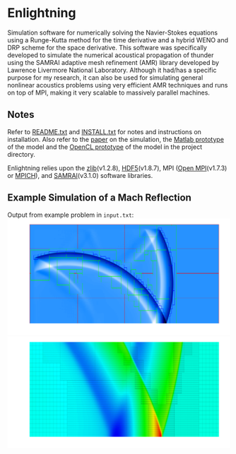 # Enlightning

Simulation software for numerically solving the Navier-Stokes equations using a Runge-Kutta method for the time derivative and a hybrid WENO and DRP scheme for the space derivative. This software was specifically developed to simulate the numerical acoustical propagation of thunder using the SAMRAI adaptive mesh refinement (AMR) library developed by Lawrence Livermore National Laboratory. Although it had/has a specific purpose for my research, it can also be used for simulating general nonlinear acoustics problems using very efficient AMR techniques and runs on top of MPI, making it very scalable to massively parallel machines.

## Notes

Refer to [README.txt](README.txt) and [INSTALL.txt](INSTALL.txt) for notes and instructions on installation. Also refer to the [paper](paper/jr_dissertation) on the simulation, the [Matlab prototype](matlab/hybrid.m) of the model and the [OpenCL prototype](opencl/main.c) of the model in the project directory.

Enlightning relies upon the [zlib](http://www.zlib.net/)(v1.2.8), [HDF5](http://www.hdfgroup.org/HDF5/)(v1.8.7), MPI ([Open MPI](http://www.open-mpi.org)(v1.7.3) or [MPICH](http://www.mpich.org)), and [SAMRAI](https://computation-rnd.llnl.gov/SAMRAI/)(v3.1.0) software libraries.


## Example Simulation of a Mach Reflection
Output from example problem in `input.txt`:
![Screenshot](media/mach_stem1.png)
![Screenshot](media/mach_stem2.png)